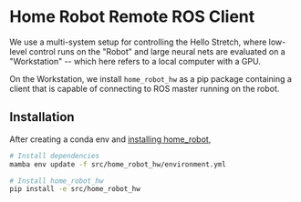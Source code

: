 # Home Robot Remote ROS Client

We use a multi-system setup for controlling the Hello Stretch, where low-level control runs on the "Robot" and large neural nets are evaluated on a "Workstation" -- which here refers to a local computer with a GPU. 

On the Workstation, we install `home_robot_hw` as a pip package containing a client that is capable of connecting to ROS master running on the robot.

## Installation

After creating a conda env and [installing home_robot](../home_robot),

```sh
# Install dependencies
mamba env update -f src/home_robot_hw/environment.yml

# Install home_robot_hw
pip install -e src/home_robot_hw
```
